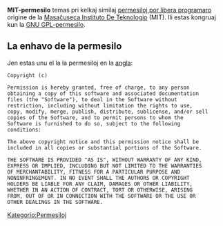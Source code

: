 **MIT-permesilo** temas pri kelkaj similaj [permesiloj por libera programaro](libera_programara_permesilo "wikilink") origine de la [Masaĉuseca Instituto De Teknologio](Masaĉuseca_Instituto_De_Teknologio "wikilink") (MIT). Ili estas kongruaj kun la [GNU GPL-permesilo](GNU_GPL "wikilink").

## La enhavo de la permesilo

Jen estas unu el la la permesiloj en la [angla](angla_lingvo "wikilink"):

`Copyright (c) `<year>` `<copyright holders>

`Permission is hereby granted, free of charge, to any person`  
`obtaining a copy of this software and associated documentation`  
`files (the "Software"), to deal in the Software without`  
`restriction, including without limitation the rights to use,`  
`copy, modify, merge, publish, distribute, sublicense, and/or sell`  
`copies of the Software, and to permit persons to whom the`  
`Software is furnished to do so, subject to the following`  
`conditions:`

`The above copyright notice and this permission notice shall be`  
`included in all copies or substantial portions of the Software.`

`THE SOFTWARE IS PROVIDED "AS IS", WITHOUT WARRANTY OF ANY KIND,`  
`EXPRESS OR IMPLIED, INCLUDING BUT NOT LIMITED TO THE WARRANTIES`  
`OF MERCHANTABILITY, FITNESS FOR A PARTICULAR PURPOSE AND`  
`NONINFRINGEMENT. IN NO EVENT SHALL THE AUTHORS OR COPYRIGHT`  
`HOLDERS BE LIABLE FOR ANY CLAIM, DAMAGES OR OTHER LIABILITY,`  
`WHETHER IN AN ACTION OF CONTRACT, TORT OR OTHERWISE, ARISING`  
`FROM, OUT OF OR IN CONNECTION WITH THE SOFTWARE OR THE USE OR`  
`OTHER DEALINGS IN THE SOFTWARE.`

[Kategorio:Permesiloj](Kategorio:Permesiloj "wikilink")
